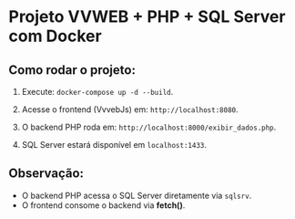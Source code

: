 # Projeto VVWEB + PHP + SQL Server com Docker

## Como rodar o projeto:

1. Execute: `docker-compose up -d --build`.

2. Acesse o frontend (VvvebJs) em: `http://localhost:8080`.

3. O backend PHP roda em: `http://localhost:8000/exibir_dados.php`.

4. SQL Server estará disponível em `localhost:1433`.

## Observação:
- O backend PHP acessa o SQL Server diretamente via `sqlsrv`.
- O frontend consome o backend via **fetch()**.